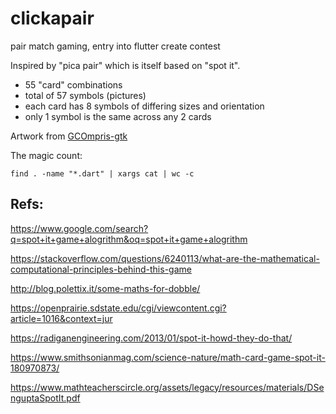 # clickapair
pair match gaming, entry into flutter create contest

Inspired by "pica pair" which is itself based on "spot it".

* 55 "card" combinations
* total of 57 symbols (pictures)
* each card has 8 symbols of differing sizes and orientation
* only 1 symbol is the same across any 2 cards

Artwork from [GCOmpris-gtk](https://github.com/gcompris/GCompris-gtk)

The magic count:
```
find . -name "*.dart" | xargs cat | wc -c
```

## Refs:

https://www.google.com/search?q=spot+it+game+alogrithm&oq=spot+it+game+alogrithm

https://stackoverflow.com/questions/6240113/what-are-the-mathematical-computational-principles-behind-this-game

http://blog.polettix.it/some-maths-for-dobble/

https://openprairie.sdstate.edu/cgi/viewcontent.cgi?article=1016&context=jur

https://radiganengineering.com/2013/01/spot-it-howd-they-do-that/

https://www.smithsonianmag.com/science-nature/math-card-game-spot-it-180970873/

https://www.mathteacherscircle.org/assets/legacy/resources/materials/DSenguptaSpotIt.pdf

